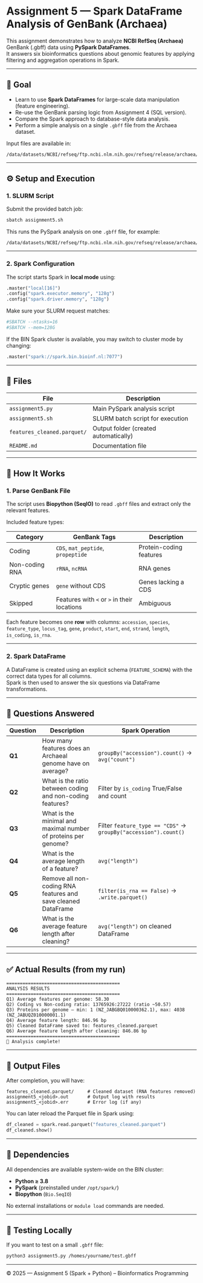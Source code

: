 # Assignment 5 — Spark DataFrame Analysis of GenBank (Archaea)

This assignment demonstrates how to analyze **NCBI RefSeq (Archaea)** GenBank (.gbff) data using **PySpark DataFrames**.  
It answers six bioinformatics questions about genomic features by applying filtering and aggregation operations in Spark.

---

## 🧠 Goal

- Learn to use **Spark DataFrames** for large-scale data manipulation (feature engineering).  
- Re-use the GenBank parsing logic from Assignment 4 (SQL version).  
- Compare the Spark approach to database-style data analysis.  
- Perform a simple analysis on a single `.gbff` file from the Archaea dataset.

Input files are available in:

```
/data/datasets/NCBI/refseq/ftp.ncbi.nlm.nih.gov/refseq/release/archaea/
```

---

## ⚙️ Setup and Execution

### 1. SLURM Script

Submit the provided batch job:

```bash
sbatch assignment5.sh
```

This runs the PySpark analysis on one `.gbff` file, for example:

```
/data/datasets/NCBI/refseq/ftp.ncbi.nlm.nih.gov/refseq/release/archaea/archaea.2.genomic.gbff
```

---

### 2. Spark Configuration

The script starts Spark in **local mode** using:

```python
.master("local[16]")
.config("spark.executor.memory", "128g")
.config("spark.driver.memory", "128g")
```

Make sure your SLURM request matches:
```bash
#SBATCH --ntasks=16
#SBATCH --mem=128G
```

If the BIN Spark cluster is available, you may switch to cluster mode by changing:
```python
.master("spark://spark.bin.bioinf.nl:7077")
```

---

## 📜 Files

| File | Description |
|------|--------------|
| `assignment5.py` | Main PySpark analysis script |
| `assignment5.sh` | SLURM batch script for execution |
| `features_cleaned.parquet/` | Output folder (created automatically) |
| `README.md` | Documentation file |

---

## 🧩 How It Works

### 1. Parse GenBank File

The script uses **Biopython (SeqIO)** to read `.gbff` files and extract only the relevant features.

Included feature types:

| Category | GenBank Tags | Description |
|-----------|---------------|-------------|
| Coding | `CDS`, `mat_peptide`, `propeptide` | Protein-coding features |
| Non-coding RNA | `rRNA`, `ncRNA` | RNA genes |
| Cryptic genes | `gene` without CDS | Genes lacking a CDS |
| Skipped | Features with `<` or `>` in their locations | Ambiguous |

Each feature becomes one **row** with columns:
`accession`, `species`, `feature_type`, `locus_tag`, `gene`, `product`,
`start`, `end`, `strand`, `length`, `is_coding`, `is_rna`.

---

### 2. Spark DataFrame

A DataFrame is created using an explicit schema (`FEATURE_SCHEMA`) with the correct data types for all columns.  
Spark is then used to answer the six questions via DataFrame transformations.

---

## 🧮 Questions Answered

| Question | Description | Spark Operation |
|-----------|--------------|-----------------|
| **Q1** | How many features does an Archaeal genome have on average? | `groupBy("accession").count()` → `avg("count")` |
| **Q2** | What is the ratio between coding and non-coding features? | Filter by `is_coding` True/False and count |
| **Q3** | What is the minimal and maximal number of proteins per genome? | Filter `feature_type == "CDS"` → `groupBy("accession").count()` |
| **Q4** | What is the average length of a feature? | `avg("length")` |
| **Q5** | Remove all non-coding RNA features and save cleaned DataFrame | `filter(is_rna == False)` → `.write.parquet()` |
| **Q6** | What is the average feature length after cleaning? | `avg("length")` on cleaned DataFrame |

---

## ✅ Actual Results (from my run)

```
==========================================
ANALYSIS RESULTS
==========================================
Q1) Average features per genome: 58.30
Q2) Coding vs Non-coding ratio: 13765926:27222 (ratio ~50.57)
Q3) Proteins per genome — min: 1 (NZ_JABGBQ010000362.1), max: 4038 (NZ_JABUQZ010000001.1)
Q4) Average feature length: 846.96 bp
Q5) Cleaned DataFrame saved to: features_cleaned.parquet
Q6) Average feature length after cleaning: 846.86 bp
==========================================
🎉 Analysis complete!
```

---

## 📂 Output Files

After completion, you will have:

```
features_cleaned.parquet/     # Cleaned dataset (RNA features removed)
assignment5_<jobid>.out       # Output log with results
assignment5_<jobid>.err       # Error log (if any)
```

You can later reload the Parquet file in Spark using:

```python
df_cleaned = spark.read.parquet("features_cleaned.parquet")
df_cleaned.show()
```

---

## 🧰 Dependencies

All dependencies are available system-wide on the BIN cluster:

- **Python ≥ 3.8**
- **PySpark** (preinstalled under `/opt/spark/`)
- **Biopython** (`Bio.SeqIO`)

No external installations or `module load` commands are needed.

---

## 🧪 Testing Locally

If you want to test on a small `.gbff` file:

```bash
python3 assignment5.py /homes/yourname/test.gbff
```

---



© 2025 — Assignment 5 (Spark + Python) – Bioinformatics Programming
